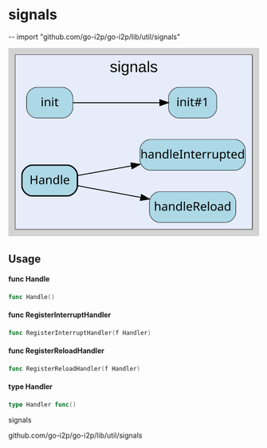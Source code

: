 # signals
--
    import "github.com/go-i2p/go-i2p/lib/util/signals"

![signals.svg](signals.svg)



## Usage

#### func  Handle

```go
func Handle()
```

#### func  RegisterInterruptHandler

```go
func RegisterInterruptHandler(f Handler)
```

#### func  RegisterReloadHandler

```go
func RegisterReloadHandler(f Handler)
```

#### type Handler

```go
type Handler func()
```



signals

github.com/go-i2p/go-i2p/lib/util/signals
